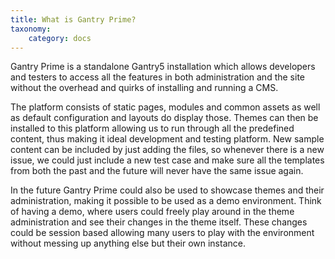 ```yaml
---
title: What is Gantry Prime?
taxonomy:
    category: docs
---
```


Gantry Prime is a standalone Gantry5 installation which allows developers and testers to access all the features in both administration and the site without the overhead and quirks of installing and running a CMS.

The platform consists of static pages, modules and common assets as well as default configuration and layouts do display those. Themes can then be installed to this platform allowing us to run through all the predefined content, thus making it ideal development and testing platform. New sample content can be included by just adding the files, so whenever there is a new issue, we could just include a new test case and make sure all the templates from both the past and the future will never have the same issue again.

In the future Gantry Prime could also be used to showcase themes and their administration, making it possible to be used as a demo environment. Think of having a demo, where users could freely play around in the theme administration and see their changes in the theme itself. These changes could be session based allowing many users to play with the environment without messing up anything else but their own instance.
